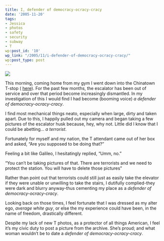 ```yaml
---
title: I, defender of democracy-ocracy-cracy
date: '2005-11-20'
tags:
- Jessica
- photos
- safety
- security
- subway
- T
wp:post_id: '10'
wp_link: "/2005/11/i-defender-of-democracy-ocracy-cracy/"
wp:post_type: post
---
```


[ ![](http://static.flickr.com/32/65334904_547afbef8d_m.jpg "") ](http://www.flickr.com/photos/atomicworkshop/65334904/)

This morning, coming home from my gym I went down into the Chinatown T-stop ( [here](/node/9)). For the past few months, the escalator has been out of service and over that period become increasingly dismantled. In my investigation of this I would find I had become (booming voice) _a defender of democracy-ocracy-cracy_.

I find most mechanical things neato, especially when large, dirty and taken apart. Due to this, I happily pulled out my camera and began taking a few pictures of the escalator husk because, hey, why not. Little did I know that I could be abetting… _a terrorist_.

Fortunately for myself and my nation, the T attendant came out of her box and asked, “Are you supposed to be doing that?”

Feeling a bit like Galileo, I hesitatingly replied, “Umm, no.”

“You can’t be taking pictures of that. There are terrorists and we need to protect the station. You will have to delete those pictures”

Rather than point out that terrorists could still just as easily take the elevator if they were unable or unwilling to take the stairs, I dutifully complied-they were dark and blurry anyway-thus cementing my place as a _defender of democracy-ocracy-cracy_.

Looking back on those times, I feel fortunate that I was dressed as my alter ego, _average white guy_, or else the my experience could have been, in the name of freedom, drastically different.

Despite my lack of new T photos, as a protector of all things American, I feel it’s my civic duty to post a picture from the archive. She’s proud; and what woman wouldn’t be to date a _defender of democracy-ocracy-cracy_.

